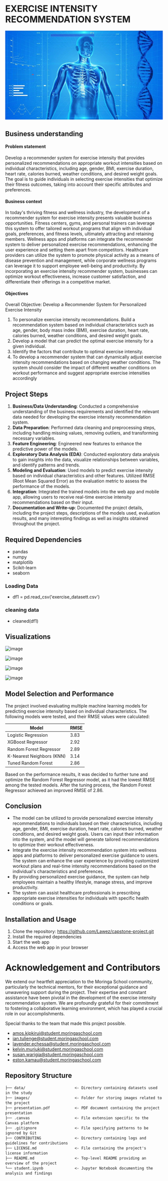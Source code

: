 # EXERCISE INTENSITY RECOMMENDATION SYSTEM

![image.jpg](https://github.com/Lawez/capstone-project/blob/main/image.jpg)

## Business understanding
#### Problem statement
Develop a recommender system for exercise intensity that provides personalized recommendations on appropriate workout intensities based on individual characteristics, including age, gender, BMI, exercise duration, heart rate, calories burned, weather conditions, and desired weight goals. The goal is to guide individuals in selecting exercise intensities that optimize their fitness outcomes, taking into account their specific attributes and preferences.
#### Business context
In today's thriving fitness and wellness industry, the development of a recommender system for exercise intensity presents valuable business opportunities. Fitness centers, gyms, and personal trainers can leverage this system to offer tailored workout programs that align with individual goals, preferences, and fitness levels, ultimately attracting and retaining members. Wellness apps and platforms can integrate the recommender system to deliver personalized exercise recommendations, enhancing the user experience and setting them apart from competitors. Healthcare providers can utilize the system to promote physical activity as a means of disease prevention and management, while corporate wellness programs can leverage it to support employee well-being and productivity. By incorporating an exercise intensity recommender system, businesses can optimize workout effectiveness, increase customer satisfaction, and differentiate their offerings in a competitive market.

#### Objectives
Overall Objective: Develop a Recommender System for Personalized Exercise Intensity

1. To personalize exercise intensity recommendations. Build a recommendation system based on individual characteristics such as age, gender, body mass index (BMI), exercise duration, heart rate, calories burned, weather conditions, and desired weight goals.
2. Develop a model that can predict the optimal exercise intensity for a given individual. 
3. Identify the factors that contribute to optimal exercise intensity.
4. To develop a recommender system that can dynamically adjust exercise intensity recommendations based on changing weather conditions. The system should consider the impact of different weather conditions on workout performance and suggest appropriate exercise intensities accordingly

## Project Steps
1. **Business/Data Understanding**: Conducted a comprehensive understanding of the business requirements and identified the relevant data needed for developing the exercise intensity recommendation system.
2. **Data Preparation**: Performed data cleaning and preprocessing steps, including handling missing values, removing outliers, and transforming necessary variables.
3. **Feature Engineering**: Engineered new features to enhance the predictive power of the models.
4. **Exploratory Data Analysis (EDA)**: Conducted exploratory data analysis to gain insights into the data, visualize relationships between variables, and identify patterns and trends.
5. **Modeling and Evaluation**: Used models to predict exercise intensity based on individual characteristics and other features. Utilized RMSE (Root Mean Squared Error) as the evaluation metric to assess the performance of the models.
6. **Integration**: Integrated the trained models into the web app and mobile app, allowing users to receive real-time exercise intensity recommendations based on their input.
7. **Documentation and Write-up**: Documented the project details, including the project steps, descriptions of the models used, evaluation results, and many interesting findings as well as insights obtained throughout the project.

## Required Dependencies
* pandas
* numpy
* matplotlib
* Scikit-learn
* seaborn
### Loading Data
* df1 = pd.read_csv('exercise_datasett.csv')
### cleaning data
* cleaned(df1)

## Visualizations
![image](https://github.com/Lawez/capstone-project/assets/124572155/23bee446-71e2-4481-b597-77b14789e3c2)

![image](https://github.com/Lawez/capstone-project/assets/124572155/8a292d51-a303-496a-ae03-d67f8cd0cbab)

![image](https://github.com/Lawez/capstone-project/assets/124572155/c421d9aa-1ba8-467a-944e-61d33d4763c3)

![image](https://github.com/Lawez/capstone-project/assets/124572155/7743a1b5-101d-4548-ba11-deef8b4aba3d)


## Model Selection and Performance
The project involved evaluating multiple machine learning models for predicting exercise intensity based on individual characteristics. The following models were tested, and their RMSE values were calculated:

| Model                     | RMSE  |
|---------------------------|-------|
| Logistic Regression       | 3.83  |
| XGBoost Regressor         | 2.92  |
| Random Forest Regressor   | 2.89  |
| K-Nearest Neighbors (KNN) | 3.14  |
| Tuned Random Forest       | 2.86  |
 
Based on the performance results, it was decided to further tune and optimize the Random Forest Regressor model, as it had the lowest RMSE among the tested models. After the tuning process, the Random Forest Regressor achieved an improved RMSE of 2.86.

## Conclusion
* The model can be utilized to provide personalized exercise intensity recommendations to individuals based on their characteristics, including age, gender, BMI, exercise duration, heart rate, calories burned, weather conditions, and desired weight goals. Users can input their information into the system, and the model will generate tailored recommendations to optimize their workout effectiveness.
* Integrate the exercise intensity recommendation system into wellness apps and platforms to deliver personalized exercise guidance to users. The system can enhance the user experience by providing customized workout plans and real-time intensity recommendations based on the individual's characteristics and preferences.
*  By providing personalized exercise guidance, the system can help employees maintain a healthy lifestyle, manage stress, and improve productivity.
*  The system can assist healthcare professionals in prescribing appropriate exercise intensities for individuals with specific health conditions or goals.

## Installation and Usage
1. Clone the repository: https://github.com/Lawez/capstone-project.git 
2. Install the required dependencies
3. Start the web app
4. Access the web app in your browser 

# Acknowledgement and Contributors
We extend our heartfelt appreciation to the Moringa School community, particularly the technical mentors, for their exceptional guidance and unwavering support during the project. Their expertise and constant assistance have been pivotal in the development of the exercise intensity recommendation system. We are profoundly grateful for their commitment to fostering a collaborative learning environment, which has played a crucial role in our accomplishments.

Special thanks to the team that made this project possible.
* amos.kipkirui@student.moringaschool.com
* ian.tulienge@student.moringaschool.com
* lavender.echessa@student.moringaschool.com
* kelvin.muriuki@student.moringaschool.com
* susan.warigia@student.moringaschool.com
* eston.kamau@student.moringaschool.com

## Repository Structure

```
├── data/                      <- Directory containing datasets used in the study
├── images/                    <- Folder for storing images related to the project
├── presentation.pdf           <- PDF document containing the project presentation
├── .canvas                    <- File extension specific to the Canvas platform
├── .gitignore                 <- File specifying patterns to be ignored by Git
├── CONTRIBUTING               <- Directory containing logs and guidelines for contributions
├── LICENSE.md                 <- File containing the project's license information
├── README.md                  <- Top-level README providing an overview of the project
└── student.ipynb              <- Jupyter Notebook documenting the analysis and findings

```



